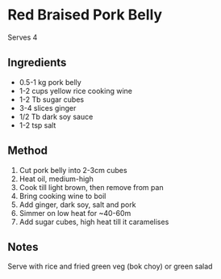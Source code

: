 # Red Braised Pork Belly

Serves 4

## Ingredients

* 0.5-1 kg pork belly
* 1-2 cups yellow rice cooking wine
* 1-2 Tb sugar cubes
* 3-4 slices ginger
* 1/2 Tb dark soy sauce
* 1-2 tsp salt

## Method

1. Cut pork belly into 2-3cm cubes
2. Heat oil, medium-high
3. Cook till light brown, then remove from pan
4. Bring cooking wine to boil
5. Add ginger, dark soy, salt and pork
6. Simmer on low heat for ~40-60m
7. Add sugar cubes, high heat till it caramelises

## Notes

Serve with rice and fried green veg (bok choy) or green salad
